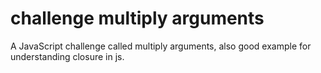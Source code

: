 # challenge multiply arguments

A JavaScript challenge called multiply arguments, also good example for understanding closure in js.
